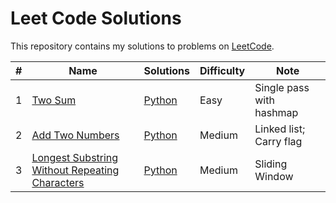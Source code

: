# Leet Code Solutions

This repository contains my solutions to problems on [LeetCode](https://leetcode.com/problems).

| # | Name | Solutions | Difficulty | Note |
|-|-|-|-|-|
|1|[Two Sum](https://leetcode.com/problems/two-sum/)|[Python](./Python/Algorithms/1_TwoSum.py)| Easy | Single pass with hashmap|
|2|[Add Two Numbers](https://leetcode.com/problems/add-two-numbers/)|[Python](./Python/Algorithms/2_AddTwoNumbers.py)| Medium | Linked list; Carry flag|
|3|[Longest Substring Without Repeating Characters](https://leetcode.com/problems/longest-substring-without-repeating-characters/)|[Python](./Python/Algorithms/3_LongestSubstringWithoutRepeating.py)| Medium | Sliding Window|
